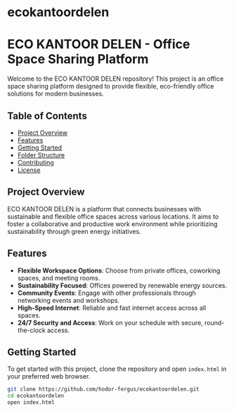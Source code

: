 # ecokantoordelen
# ECO KANTOOR DELEN - Office Space Sharing Platform

Welcome to the ECO KANTOOR DELEN repository! This project is an office space sharing platform designed to provide flexible, eco-friendly office solutions for modern businesses.

## Table of Contents
- [Project Overview](#project-overview)
- [Features](#features)
- [Getting Started](#getting-started)
- [Folder Structure](#folder-structure)
- [Contributing](#contributing)
- [License](#license)

## Project Overview
ECO KANTOOR DELEN is a platform that connects businesses with sustainable and flexible office spaces across various locations. It aims to foster a collaborative and productive work environment while prioritizing sustainability through green energy initiatives.

## Features
- **Flexible Workspace Options**: Choose from private offices, coworking spaces, and meeting rooms.
- **Sustainability Focused**: Offices powered by renewable energy sources.
- **Community Events**: Engage with other professionals through networking events and workshops.
- **High-Speed Internet**: Reliable and fast internet access across all spaces.
- **24/7 Security and Access**: Work on your schedule with secure, round-the-clock access.

## Getting Started
To get started with this project, clone the repository and open `index.html` in your preferred web browser.

```bash
git clone https://github.com/hodor-fergus/ecokantoordelen.git
cd ecokantoordelen
open index.html
